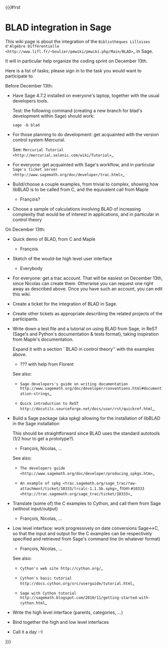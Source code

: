 {{{#!rst

BLAD integration in Sage
========================

This wiki page is about the integration of the `Bibliothèques Lilloises d'Algèbre Différentielle <http://www.lifl.fr/~boulier/pmwiki/pmwiki.php/Main/BLAD>`_ in Sage.

It will in particular help organize the coding sprint on December 13th.

Here is a list of tasks; please sign in to the task you would want to participate to.

Before December 13th:

- Have Sage 4.7.2 installed on everyone's laptop, together with the usual developers tools.

  Test: the following command (creating a new branch for blad's development within Sage) should work:

  ``sage -b blad``

- For those planning to do development: get acquainted with the version control system Mercurial.

  See: `Mercurial Tutorial <http://mercurial.selenic.com/wiki/Tutorial>`_

- For everyone: get acquainted with Sage's workflow, and in particular `Sage's ticket server <http://www.sagemath.org/doc/developer/trac.html>`_

- Build/choose a couple examples, from trivial to complex, showing how libBLAD is to be called from C, and the equivalent call from Maple

  - François?

- Choose a sample of calculations involving BLAD of increasing
  complexity that would be of interest in applications, and in
  particular in control theory

On December 13th:

- Quick demo of BLAD, from C and Maple

  - François

- Sketch of the would-be high level user interface

  - Everybody

- For everyone: get a trac account. That will be easiest on December 13th, since Nicolas can create them. Otherwise you can request one right away as described above. Once you have such an account, you can edit this wiki.

- Create a ticket for the integration of BLAD in Sage.

- Create other tickets as appropriate describing the related projects of the participants.

- Write down a test file and a tutorial on using BLAD from Sage, in
  ReST (Sage's and Python's documentation & tests format), taking
  inspiration from Maple's documentation.

  Expand it with a section ``BLAD in control theory'' with the examples above.

  - ??? with help from Florent

  See also:

  - `Sage developers's guide on writing documentation  http://www.sagemath.org/doc/developer/conventions.html#documentation-strings`_

  - `Quick introduction to ReST http://docutils.sourceforge.net/docs/user/rst/quickref.html`_

- Build a Sage package (aka spkg) allowing for the installation of libBLAD in the Sage installation

  This should be straightforward since BLAD uses the standard autotools (1/2 hour to get a prototype?).

  - François, Nicolas, ...

  See also:

  - `The developers guide <http://www.sagemath.org/doc/developer/producing_spkgs.htm>`_

  - `An example of spkg <trac.sagemath.org/sage_trac/raw-attachment/ticket/10333/lrcalc-1.1.5b.spkg>`_ from `#10333 <http://trac.sagemath.org/sage_trac/ticket/10333>`_

- Translate (some of) the C examples to Cython, and call them from Sage (without input/output)

  - François, Nicolas, ...

- Low level interface: work progressively on date conversions
  Sage<->C, so that the input and output for the C examples can be
  respectively specified and retrieved from Sage's command line (in
  whatever format)

  - François, Nicolas, ...

  See also:

  - `Cython's web site http://cython.org/`_

  - `Cython's basic tutorial http://docs.cython.org/src/userguide/tutorial.html`_

  - `Sage with Cython tutorial http://sagemath.blogspot.com/2010/11/getting-started-with-cython.html`_

- Write the high level interface (parents, categories, ...)

- Bind together the high and low level interfaces

- Call it a day :-)

}}}
